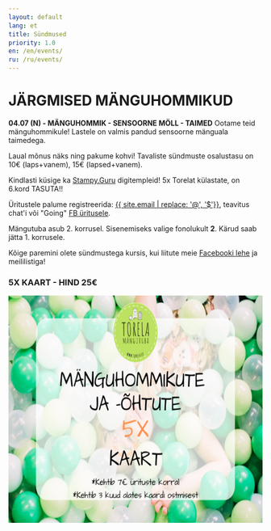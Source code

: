 ```yaml
---
layout: default
lang: et
title: Sündmused
priority: 1.0
en: /en/events/
ru: /ru/events/
---
```

# JÄRGMISED MÄNGUHOMMIKUD


**04.07 (N) - MÄNGUHOMMIK - SENSOORNE MÖLL - TAIMED**
Ootame teid mänguhommikule! 
Lastele on valmis pandud sensoorne mänguala taimedega. 

Laual mõnus näks ning pakume kohvi!
Tavaliste sündmuste osalustasu on 10€ (laps+vanem), 15€ (lapsed+vanem). 



Kindlasti küsige ka [Stampy.Guru](https://stampy.guru/) digitempleid! 
5x Torelat külastate, on 6.kord TASUTA!!

Üritustele palume registreerida: [{{ site.email | replace: '@', '$'}}](mailto), teavitus chat'i või "Going" [FB üritusele](https://www.facebook.com/pg/Torelamangutuba/events/).

Mängutuba asub 2. korrusel. Sisenemiseks valige fonolukult **2**. Kärud saab jätta 1. korrusele.
 
Kõige paremini olete sündmustega kursis, kui liitute meie [Facebooki lehe](https://www.facebook.com/Torelamangutuba/events/) ja meililistiga! 


### 5X KAART - HIND 25€


<img alt="5xkaart" src="5x-kaart.png" height="450">




